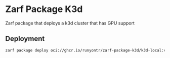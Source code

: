 # Zarf Package K3d

Zarf package that deploys a k3d cluster that has GPU support

## Deployment

```bash
zarf package deploy oci://ghcr.io/runyontr/zarf-package-k3d/k3d-local:v1.26.0-amd64
```